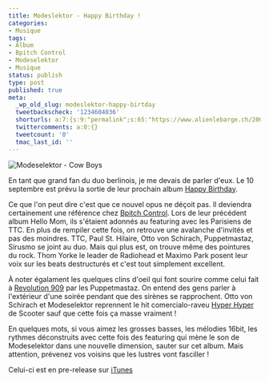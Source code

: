 ```yaml
---
title: Modeslektor - Happy Birthday !
categories:
- Musique
tags:
- Album
- Bpitch Control
- Modeselektor
- Musique
status: publish
type: post
published: true
meta:
  _wp_old_slug: modeslektor-happy-birtday
  tweetbackscheck: '1234604036'
  shorturls: a:7:{s:9:"permalink";s:65:"https://www.alienlebarge.ch/2007/10/07/modeslektor-happy-birthday/";s:7:"tinyurl";s:25:"https://tinyurl.com/cqv8cr";s:4:"isgd";s:17:"https://is.gd/isVU";s:5:"bitly";s:19:"https://bit.ly/17YKo";s:5:"snipr";s:22:"https://snipr.com/bcd96";s:5:"snurl";s:22:"https://snurl.com/bcd96";s:7:"snipurl";s:24:"https://snipurl.com/bcd96";}
  twittercomments: a:0:{}
  tweetcount: '0'
  tmac_last_id: ''
---
```

<img src="https://dlgjp9x71cipk.cloudfront.net/2007/10/mdslktr_cowboy.png" alt="Modeselektor - Cow Boys" />

En tant que grand fan du duo berlinois, je me devais de parler d'eux. Le 10 septembre est prévu la sortie de leur prochain album <a href="https://bpitchcontrol.de/product/371" title="Happy Birthday sur Bpitch Control">Happy Birthday</a>.

<!--more-->

Ce que l'on peut dire c'est que ce nouvel opus ne déçoit pas. Il deviendra certainement une référence chez <a href="https://www.bpitchcontrol.com" title="Site du label bpitch control">Bpitch Control</a>. Lors de leur précédent album Hello Mom, ils s'étaient adonnés au featuring avec les Parisiens de TTC. En plus de rempiler cette fois, on retrouve une avalanche d'invités et pas des moindres. TTC, Paul St. Hilaire, Otto von Schirach, Puppetmastaz, Sirusmo se joint au duo. Mais qui plus est, on trouve même des pointures du rock. Thom Yorke le leader de Radiohead et Maximo Park posent leur voix sur les beats destructurés et c'est tout simplement excellent.

À noter égalament les quelques clins d'oeil qui font sourire comme celui fait à <a href="https://www.discogs.com/release/299988" title="Daft Punk - Revolution 909">Revolution 909</a> par les Puppetmastaz. On entend des gens parler à l'extérieur d'une soirée pendant que des sirènes se rapprochent. Otto von Schirach et Modeselektor reprennent le hit comercialo-raveu <a href="https://www.discogs.com/release/125910" title="Scooter - Hyper Hyper">Hyper Hyper</a> de Scooter sauf que cette fois ça masse vraiment !

En quelques mots, si vous aimez les grosses basses, les mélodies 16bit, les rythmes déconstruits avec cette fois des featuring qui mène le son de Modeselektor dans une nouvelle dimension, sauter sur cet album. Mais attention, prévenez vos voisins que les lustres vont fasciller !

Celui-ci est en pre-release sur <a href="https://phobos.apple.com/WebObjects/MZStore.woa/wa/viewAlbum?id=262749524&amp;s=143443" title="Happy Birthday sur iTunes">iTunes </a>
